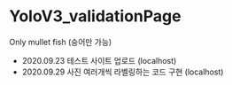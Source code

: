 # YoloV3_validationPage
Only mullet fish (숭어만 가능)

- 2020.09.23 테스트 사이트 업로드 (localhost) 
- 2020.09.29 사진 여러개씩 라벨링하는 코드 구현 (localhost)
